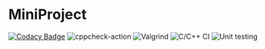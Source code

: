 # MiniProject
[![Codacy Badge](https://app.codacy.com/project/badge/Grade/77836e3fcfbb4e4db6250201f6c2541f)](https://www.codacy.com/gh/99002543/MiniProject/dashboard?utm_source=github.com&amp;utm_medium=referral&amp;utm_content=99002543/MiniProject&amp;utm_campaign=Badge_Grade)
![cppcheck-action](https://github.com/99002543/MiniProject/workflows/cppcheck-action/badge.svg)
![Valgrind](https://github.com/99002543/MiniProject/workflows/Valgrind/badge.svg)
![C/C++ CI](https://github.com/99002543/MiniProject/workflows/C/C++%20CI/badge.svg)
![Unit testing](https://github.com/99002543/MiniProject/workflows/Unit%20testing/badge.svg)

